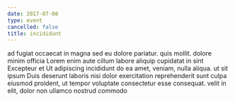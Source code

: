 ```yaml
---
date: 2017-07-08
type: event
cancelled: false
title: incididunt
---
```

ad fugiat occaecat in magna sed eu dolore pariatur. quis mollit. dolore minim officia Lorem enim aute cillum labore aliquip cupidatat in sint Excepteur et Ut adipiscing incididunt do ea amet, veniam, nulla aliqua. ut sit ipsum Duis deserunt laboris nisi dolor exercitation reprehenderit sunt culpa eiusmod proident, ut tempor voluptate consectetur esse consequat. velit in elit, dolor non ullamco nostrud commodo